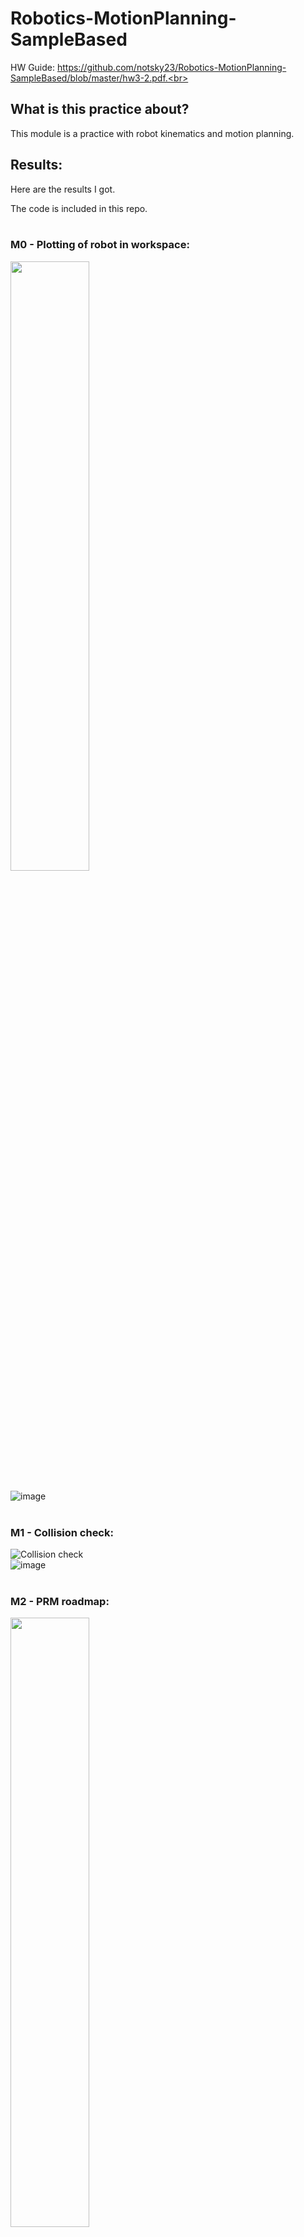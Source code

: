# Robotics-MotionPlanning-SampleBased

HW Guide: https://github.com/notsky23/Robotics-MotionPlanning-SampleBased/blob/master/hw3-2.pdf.<br><br>

## What is this practice about?<br>

This module is a practice with robot kinematics and motion planning.<br>

## Results:<br>

Here are the results I got.<br>

The code is included in this repo.<br><br>

### M0 - Plotting of robot in workspace:<br>

<img src="https://user-images.githubusercontent.com/98131995/234774183-aa43c871-c027-4e08-88fc-be1bba319672.png" width=50% height=50%><br><br>
![image](https://user-images.githubusercontent.com/98131995/234774248-c49252f4-8ae4-4d06-8d06-47ec421bfb46.png)<br><br>

### M1 - Collision check:<br>

![Collision check](https://user-images.githubusercontent.com/98131995/234804794-a9d0423c-da91-469b-a42b-1b7e360637c8.gif)<br>
![image](https://user-images.githubusercontent.com/98131995/234805103-07ebc4bf-dc0b-4d7c-b578-de683460f071.png)<br><br>

### M2 - PRM roadmap:<br>

<img src="https://user-images.githubusercontent.com/98131995/234808635-f2054c30-9136-4eb5-a04c-9f4a5fa9309e.png" width=50% height=50%><br>
![image](https://user-images.githubusercontent.com/98131995/234808181-4b135a6c-77bd-4b5b-bde8-e42f90289162.png)<br><br>

### M3 - PRM collision free path:<br>

<img src="https://user-images.githubusercontent.com/98131995/234811080-91b5ee2a-4bd5-4752-a334-f14e276752ed.png" width=50% height=50%>
<img src="https://user-images.githubusercontent.com/98131995/234810807-8d5f24f8-80e0-49dc-8ab2-3a5af6ccebb9.gif" width=50% height=50%><br>

![image](https://user-images.githubusercontent.com/98131995/234811312-6b2dd8a3-109b-4952-8c66-41ad7fcb6f86.png)<br><br>
